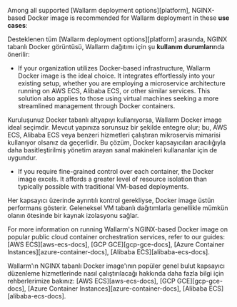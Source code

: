Among all supported [Wallarm deployment options][platform], NGINX-based Docker image is recommended for Wallarm deployment in these **use cases**:

Desteklenen tüm [Wallarm deployment options][platform] arasında, NGINX tabanlı Docker görüntüsü, Wallarm dağıtımı için şu **kullanım durumları**nda önerilir:

* If your organization utilizes Docker-based infrastructure, Wallarm Docker image is the ideal choice. It integrates effortlessly into your existing setup, whether you are employing a microservice architecture running on AWS ECS, Alibaba ECS, or other similar services. This solution also applies to those using virtual machines seeking a more streamlined management through Docker containers.

Kuruluşunuz Docker tabanlı altyapıyı kullanıyorsa, Wallarm Docker image ideal seçimdir. Mevcut yapınıza sorunsuz bir şekilde entegre olur; bu, AWS ECS, Alibaba ECS veya benzeri hizmetleri çalıştıran mikroservis mimarisi kullanıyor olsanız da geçerlidir. Bu çözüm, Docker kapsayıcıları aracılığıyla daha basitleştirilmiş yönetim arayan sanal makineleri kullananlar için de uygundur.

* If you require fine-grained control over each container, the Docker image excels. It affords a greater level of resource isolation than typically possible with traditional VM-based deployments.

Her kapsayıcı üzerinde ayrıntılı kontrol gerekliyse, Docker image üstün performans gösterir. Geleneksel VM tabanlı dağıtımlarla genellikle mümkün olanın ötesinde bir kaynak izolasyonu sağlar.

For more information on running Wallarm's NGINX-based Docker image on popular public cloud container orchestration services, refer to our guides: [AWS ECS][aws-ecs-docs], [GCP GCE][gcp-gce-docs], [Azure Container Instances][azure-container-docs], [Alibaba ECS][alibaba-ecs-docs].

Wallarm'ın NGINX tabanlı Docker image'ının popüler genel bulut kapsayıcı düzenleme hizmetlerinde nasıl çalıştırılacağı hakkında daha fazla bilgi için rehberlerimize bakınız: [AWS ECS][aws-ecs-docs], [GCP GCE][gcp-gce-docs], [Azure Container Instances][azure-container-docs], [Alibaba ECS][alibaba-ecs-docs].